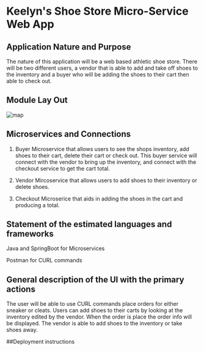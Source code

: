 
# Keelyn's Shoe Store Micro-Service Web App

## Application Nature and Purpose
The nature of this application will be a web based athletic shoe store. There will be two different users, a vendor that is able to add and take off shoes to the inventory and a buyer who will be adding the shoes to their cart then able to check out.       

## Module Lay Out
![map](https://user-images.githubusercontent.com/91858712/236646005-5d24b7c3-fead-40bd-9918-e810be0b7768.jpg)


## Microservices and Connections
1. Buyer Microservice that allows users to see the shops inventory, add shoes to their cart, delete their cart or
check out. This buyer service will connect with the vendor to bring up the inventory, and connect with the checkout service to get the cart total.  

2. Vendor Mircoservice that allows users to add shoes to their inventory or delete shoes.

3. Checkout Microserice that aids in adding the shoes in the cart and producing a total. 

## Statement of the estimated languages and frameworks

Java and SpringBoot for Microservices

Postman for CURL commands

## General description of the UI with the primary actions
The user will be able to use CURL commands place orders for either sneaker or cleats. Users can add shoes to their carts by looking at the inventory edited by the vendor. When the order is place the order info will be displayed. The vendor is able to add shoes to the inventory or take shoes away.

##Deployment instructions 
